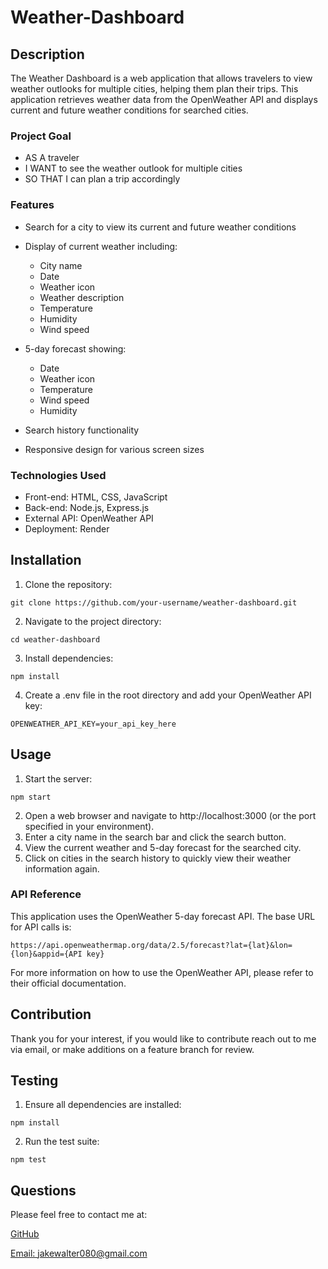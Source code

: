 # Weather-Dashboard

## Description

The Weather Dashboard is a web application that allows travelers to view weather outlooks for multiple cities, helping them plan their trips. This application retrieves weather data from the OpenWeather API and displays current and future weather conditions for searched cities.

### Project Goal
- AS A traveler
- I WANT to see the weather outlook for multiple cities
- SO THAT I can plan a trip accordingly


### Features

- Search for a city to view its current and future weather conditions
- Display of current weather including:

    - City name
    - Date
    - Weather icon
    - Weather description
    - Temperature
    - Humidity
    - Wind speed


- 5-day forecast showing:
    - Date
    - Weather icon
    - Temperature
    - Wind speed
    - Humidity

- Search history functionality
- Responsive design for various screen sizes

### Technologies Used

- Front-end: HTML, CSS, JavaScript
- Back-end: Node.js, Express.js
- External API: OpenWeather API
- Deployment: Render

## Installation

1. Clone the repository:
``` 
git clone https://github.com/your-username/weather-dashboard.git
```

2. Navigate to the project directory:
```
cd weather-dashboard
```

3. Install dependencies:
```
npm install
```

4. Create a .env file in the root directory and add your OpenWeather API key:
```
OPENWEATHER_API_KEY=your_api_key_here
```

## Usage

1. Start the server:
```
npm start
```

2. Open a web browser and navigate to http://localhost:3000 (or the port specified in your environment).
3. Enter a city name in the search bar and click the search button.
4. View the current weather and 5-day forecast for the searched city.
5. Click on cities in the search history to quickly view their weather information again.

### API Reference
This application uses the OpenWeather 5-day forecast API. The base URL for API calls is:
```
https://api.openweathermap.org/data/2.5/forecast?lat={lat}&lon={lon}&appid={API key}
```
For more information on how to use the OpenWeather API, please refer to their official documentation.

## Contribution

Thank you for your interest, if you would like to contribute reach out to me via email, or make additions on a feature branch for review.

## Testing

1. Ensure all dependencies are installed:
```
npm install
```
2. Run the test suite:
```
npm test
```

## Questions

Please feel free to contact me at:

[GitHub](https://github.com/jakewalter080)

[Email: jakewalter080@gmail.com](https://jakewalter080@gmail.com)